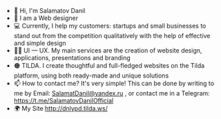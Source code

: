 - 👋 Hi, I'm Salamatov Danil
- 👀 I am a Web designer
- 💻 Currently, I help my customers: startups and small businesses to stand out from the competition qualitatively with the help of effective and simple design
- 🐱‍👤 UI — UX. My main services are the creation of website design, applications, presentations and branding
- 🟠 TILDA. I create thoughtful and full-fledged websites on the Tilda platform, using both ready-made and unique solutions
- 📫 How to contact me? It's very simple! This can be done by writing to me by Email: SalamatDanil@yandex.ru , or contact me in a Telegram: https://t.me/SalamatovDanilOfficial
- 🌍 My Site http://dnlypd.tilda.ws/ 
<!---
SalamatovDanilOfficial/SalamatovDanilOfficial is a ✨ special ✨ repository because its `README.md` (this file) appears on your GitHub profile.
You can click the Preview link to take a look at your changes.
--->
